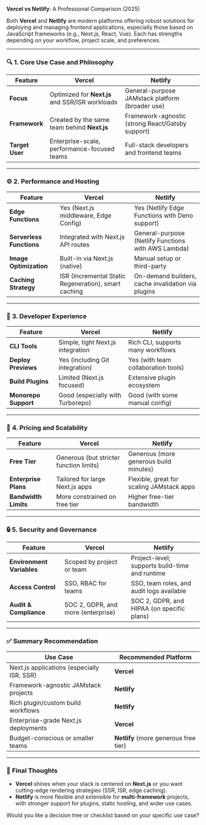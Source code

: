 **Vercel vs Netlify**: A Professional Comparison (2025)

Both **Vercel** and **Netlify** are modern platforms offering robust solutions for deploying and managing frontend applications, especially those based on JavaScript frameworks (e.g., Next.js, React, Vue). Each has strengths depending on your workflow, project scale, and preferences.

---

### 🔍 **1. Core Use Case and Philosophy**

| Feature         | **Vercel**                                      | **Netlify**                                      |
| --------------- | ----------------------------------------------- | ------------------------------------------------ |
| **Focus**       | Optimized for **Next.js** and SSR/ISR workloads | General-purpose JAMstack platform (broader use)  |
| **Framework**   | Created by the same team behind **Next.js**     | Framework-agnostic (strong React/Gatsby support) |
| **Target User** | Enterprise-scale, performance-focused teams     | Full-stack developers and frontend teams         |

---

### ⚙️ **2. Performance and Hosting**

| Feature                  | **Vercel**                                           | **Netlify**                                         |
| ------------------------ | ---------------------------------------------------- | --------------------------------------------------- |
| **Edge Functions**       | Yes (Next.js middleware, Edge Config)                | Yes (Netlify Edge Functions with Deno support)      |
| **Serverless Functions** | Integrated with Next.js API routes                   | General-purpose (Netlify Functions with AWS Lambda) |
| **Image Optimization**   | Built-in via Next.js (native)                        | Manual setup or third-party                         |
| **Caching Strategy**     | ISR (Incremental Static Regeneration), smart caching | On-demand builders, cache invalidation via plugins  |

---

### 🧰 **3. Developer Experience**

| Feature              | **Vercel**                        | **Netlify**                         |
| -------------------- | --------------------------------- | ----------------------------------- |
| **CLI Tools**        | Simple, tight Next.js integration | Rich CLI, supports many workflows   |
| **Deploy Previews**  | Yes (including Git integration)   | Yes (with team collaboration tools) |
| **Build Plugins**    | Limited (Next.js focused)         | Extensive plugin ecosystem          |
| **Monorepo Support** | Good (especially with Turborepo)  | Good (with some manual config)      |

---

### 💼 **4. Pricing and Scalability**

| Feature              | **Vercel**                              | **Netlify**                               |
| -------------------- | --------------------------------------- | ----------------------------------------- |
| **Free Tier**        | Generous (but stricter function limits) | Generous (more generous build minutes)    |
| **Enterprise Plans** | Tailored for large Next.js apps         | Flexible, great for scaling JAMstack apps |
| **Bandwidth Limits** | More constrained on free tier           | Higher free-tier bandwidth                |

---

### 🔒 **5. Security and Governance**

| Feature                   | **Vercel**                         | **Netlify**                                    |
| ------------------------- | ---------------------------------- | ---------------------------------------------- |
| **Environment Variables** | Scoped by project or team          | Project-level; supports build-time and runtime |
| **Access Control**        | SSO, RBAC for teams                | SSO, team roles, and audit logs available      |
| **Audit & Compliance**    | SOC 2, GDPR, and more (enterprise) | SOC 2, GDPR, and HIPAA (on specific plans)     |

---

### ✅ **Summary Recommendation**

| Use Case                                   | Recommended Platform                  |
| ------------------------------------------ | ------------------------------------- |
| Next.js applications (especially ISR, SSR) | **Vercel**                            |
| Framework-agnostic JAMstack projects       | **Netlify**                           |
| Rich plugin/custom build workflows         | **Netlify**                           |
| Enterprise-grade Next.js deployments       | **Vercel**                            |
| Budget-conscious or smaller teams          | **Netlify** (more generous free tier) |

---

### 🔄 Final Thoughts

* **Vercel** shines when your stack is centered on **Next.js** or you want cutting-edge rendering strategies (SSR, ISR, edge caching).
* **Netlify** is more flexible and extensible for **multi-framework** projects, with stronger support for plugins, static hosting, and wider use cases.

Would you like a decision tree or checklist based on your specific use case?
